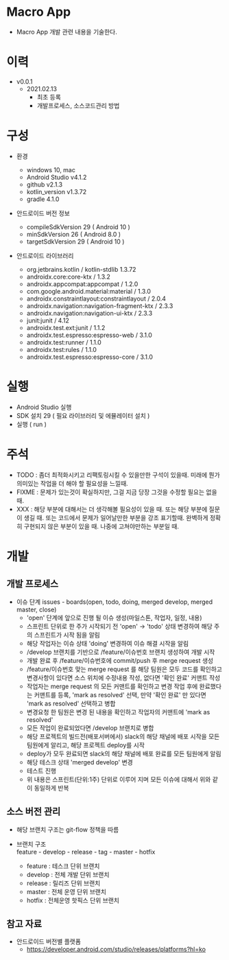 # Macro App

- Macro App 개발 관련 내용을 기술한다.

# 이력

- v0.0.1
  - 2021.02.13
    - 최초 등록
    - 개발프로세스, 소스코드관리 방법

# 구성

  <!-- blank line -->

- 환경

  - windows 10, mac
  - Android Studio v4.1.2
  - github v2.1.3
  - kotlin_version v1.3.72
  - gradle 4.1.0

- 안드로이드 버전 정보

  - compileSdkVersion 29 ( Android 10 )
  - minSdkVersion 26 ( Android 8.0 )
  - targetSdkVersion 29 ( Android 10 )

  <!-- blank line -->

- 안드로이드 라이브러리

  - org.jetbrains.kotlin / kotlin-stdlib 1.3.72
  - androidx.core:core-ktx / 1.3.2
  - androidx.appcompat:appcompat / 1.2.0
  - com.google.android.material:material / 1.3.0
  - androidx.constraintlayout:constraintlayout / 2.0.4
  - androidx.navigation:navigation-fragment-ktx / 2.3.3
  - androidx.navigation:navigation-ui-ktx / 2.3.3
  - junit:junit / 4.12
  - androidx.test.ext:junit / 1.1.2
  - androidx.test.espresso:espresso-web / 3.1.0
  - androidx.test:runner / 1.1.0
  - androidx.test:rules / 1.1.0
  - androidx.test.espresso:espresso-core / 3.1.0

# 실행

- Android Studio 실행
- SDK 설치 29 ( 필요 라이브러리 및 에뮬레이터 설치 )
- 실행 ( run )

# 주석

- TODO : 좀더 최적화시키고 리팩토링시킬 수 있을만한 구석이 있을때. 미래에 뭔가 의미있는 작업을 더 해야 할 필요성을 느낄때.
- FIXME : 문제가 있는것이 확실하지만, 그걸 지금 당장 그것을 수정할 필요는 없을 때.
- XXX : 해당 부분에 대해서는 더 생각해볼 필요성이 있을 때. 또는 해당 부분에 질문이 생길 때. 또는 코드에서 문제가 일어날만한 부분을 강조 표기할때. 완벽하게 정확히 구현되지 않은 부분이 있을 때. 나중에 고쳐야만하는 부분일 때.

# 개발

## 개발 프로세스

- 이슈 단계
  issues - boards(open, todo, doing, merged develop, merged master, close)
  - 'open' 단계에 앞으로 진행 될 이슈 생성(마일스톤, 작업자, 일정, 내용)
  - 스프린트 단위로 한 주가 시작되기 전 'open' -> 'todo' 상태 변경하여 해당 주의 스프린트가 시작 됨을 알림
  - 해당 작업자는 이슈 상태 'doing' 변경하여 이슈 해결 시작을 알림
  - /develop 브랜치를 기반으로 /feature/이슈번호 브랜치 생성하여 개발 시작
  - 개발 완료 후 /feature/이슈번호에 commit/push 후 merge request 생성
  - /feature/이슈번호 맞는 merge request 를 해당 팀원은 모두 코드를 확인하고 변경사항이 있다면 소스 위치에 수정내용 작성, 없다면 '확인 완료' 커맨트 작성
  - 작업자는 merge request 의 모든 커맨트를 확인하고 변경 작업 후에 완료했다는 커맨트를 등록, 'mark as resolved' 선택,
    만약 '확인 완료' 만 있다면 'mark as resolved' 선택하고 병합
  - 변경요청 한 팀원은 변경 된 내용을 확인하고 작업자의 커맨트에 'mark as resolved'
  - 모든 작업이 완료되었다면 /develop 브랜치로 병합
  - 해당 프로젝트의 빌드전(배포서버에서) slack의 해당 채널에 배포 시작을 모든 팀원에게 알리고, 해당 프로젝트 deploy를 시작
  - deploy가 모두 완료되면 slack의 해당 채널에 배포 완료를 모든 팀원에게 알림
  - 해당 테스크 상태 'merged develop' 변경
  - 테스트 진행
  - 위 내용은 스프린트(단위:1주) 단위로 이루어 지며 모든 이슈에 대해서 위와 같이 동일하게 반복

## 소스 버전 관리

- 해당 브랜치 구조는 git-flow 정책을 따름

- 브랜치 구조  
  feature - develop - release - tag - master - hotfix
  - feature : 테스크 단위 브랜치
  - develop : 전체 개발 단위 브랜치
  - release : 릴리즈 단위 브랜치
  - master : 전체 운영 단위 브랜치
  - hotfix : 전체운영 핫픽스 단위 브랜치

## 참고 자료

- 안드로이드 버전별 플랫폼
  - https://developer.android.com/studio/releases/platforms?hl=ko
